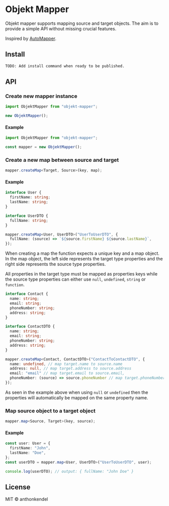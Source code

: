 # Objekt Mapper

Objekt mapper supports mapping source and target objects. The aim is to provide a simple API without missing crucial features.

Inspired by [AutoMapper](https://github.com/AutoMapper/AutoMapper).

## Install

```bash
TODO: Add install command when ready to be published.
```

## API

### Create new mapper instance

```typescript
import ObjektMapper from "objekt-mapper";

new ObjektMapper();
```

#### Example

```typescript
import ObjektMapper from "objekt-mapper";

const mapper = new ObjektMapper();
```

### Create a new map between source and target

```typescript
mapper.createMap<Target, Source>(key, map);
```

#### Example

```typescript
interface User {
  firstName: string;
  lastName: string;
}

interface UserDTO {
  fullName: string;
}

mapper.createMap<User, UserDTO>("UserToUserDTO", {
  fullName: (source) => `${source.firstName} ${source.lastName}`,
});
```

When creating a map the function expects a unique key and a map object. In the map object, the left side represents the target type properties and the right side represents the source type properties.

All properties in the target type must be mapped as properties keys while the source type properties can either use `null`, `undefined`, `string` or `function`.

```typescript
interface Contact {
  name: string;
  email: string;
  phoneNumber: string;
  address: string;
}

interface ContactDTO {
  name: string;
  email: string;
  phoneNumber: string;
  address: string;
}

mapper.createMap<Contact, ContactDTO>("ContactToContactDTO", {
  name: undefined, // map target.name to source.name
  address: null, // map target.address to source.address
  email: "email" // map target.email to source.email,
  phoneNumber: (source) => source.phoneNumber // map target.phoneNumber to source.phoneNumber,
});
```

As seen in the example above when using `null` or `undefined` then the properties will automatically be mapped on the same property name.

### Map source object to a target object

```typescript
mapper.map<Source, Target>(key, source);
```

#### Example

```typescript
const user: User = {
  firstName: "John",
  lastName: "Doe",
};
const userDTO = mapper.map<User, UserDTO>("UserToUserDTO", user);

console.log(userDTO); // output: { fullName: "John Doe" }
```

## License

MIT © anthonkendel
